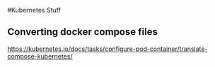 #Kubernetes Stuff

Converting docker compose files
---
https://kubernetes.io/docs/tasks/configure-pod-container/translate-compose-kubernetes/


